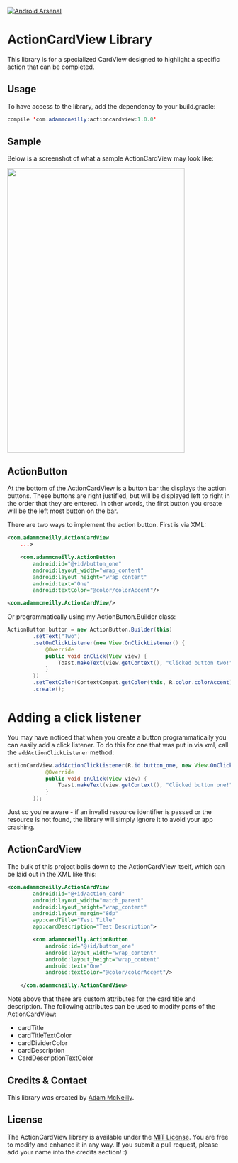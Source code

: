 [![Android Arsenal](https://img.shields.io/badge/Android%20Arsenal-ActionCardView-green.svg?style=true)](https://android-arsenal.com/details/1/4139)

ActionCardView Library
=============

This library is for a specialized CardView designed to highlight a specific action that can be completed.

Usage
-----

To have access to the library, add the dependency to your build.gradle:

```java
compile 'com.adammcneilly:actioncardview:1.0.0'
```

Sample
------

Below is a screenshot of what a sample ActionCardView may look like:

<img src='http://i.imgur.com/hpxpdr9.jpg' width='400' height='640' />


ActionButton
--------------

At the bottom of the ActionCardView is a button bar the displays the action buttons. These buttons are right justified, but will be displayed left to right in the order that they are entered. In other words, the first button you create will be the left most button on the bar.

There are two ways to implement the action button. First is via XML:

```xml
<com.adammcneilly.ActionCardView
    ...>

    <com.adammcneilly.ActionButton
        android:id="@+id/button_one"
        android:layout_width="wrap_content"
        android:layout_height="wrap_content"
        android:text="One"
        android:textColor="@color/colorAccent"/>

<com.adammcneilly.ActionCardView/>
```

Or programmatically using my ActionButton.Builder class:

```java
ActionButton button = new ActionButton.Builder(this)
        .setText("Two")
        .setOnClickListener(new View.OnClickListener() {
            @Override
            public void onClick(View view) {
                Toast.makeText(view.getContext(), "Clicked button two!", Toast.LENGTH_SHORT).show();
            }
        })
        .setTextColor(ContextCompat.getColor(this, R.color.colorAccent))
        .create();
````

# Adding a click listener

You may have noticed that when you create a button programmatically you can easily add a click listener. To do this for one that was put in via xml, call the `addActionClickListener` method:

```java
actionCardView.addActionClickListener(R.id.button_one, new View.OnClickListener() {
            @Override
            public void onClick(View view) {
                Toast.makeText(view.getContext(), "Clicked button one!", Toast.LENGTH_SHORT).show();
            }
        });
```

Just so you're aware - if an invalid resource identifier is passed or the resource is not found, the library will simply ignore it to avoid your app crashing.

ActionCardView
--------------

The bulk of this project boils down to the ActionCardView itself, which can be laid out in the XML like this:

```xml
<com.adammcneilly.ActionCardView
        android:id="@+id/action_card"
        android:layout_width="match_parent"
        android:layout_height="wrap_content"
        android:layout_margin="8dp"
        app:cardTitle="Test Title"
        app:cardDescription="Test Description">

        <com.adammcneilly.ActionButton
            android:id="@+id/button_one"
            android:layout_width="wrap_content"
            android:layout_height="wrap_content"
            android:text="One"
            android:textColor="@color/colorAccent"/>

    </com.adammcneilly.ActionCardView>
```

Note above that there are custom attributes for the card title and description. The following attributes can be used to modify parts of the ActionCardView:

 * cardTitle
 * cardTitleTextColor
 * cardDividerColor
 * cardDescription
 * CardDescriptionTextColor

Credits & Contact
-----------------

This library was created by [Adam McNeilly](http://adammcneilly.com).

License
-------

The ActionCardView library is available under the [MIT License](https://opensource.org/licenses/MIT). You are free to modify and enhance it in any way. If you submit a pull request, please add your name into the credits section! :)
